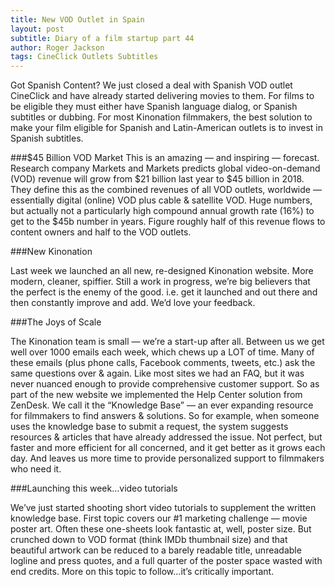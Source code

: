 ```yaml
---
title: New VOD Outlet in Spain
layout: post
subtitle: Diary of a film startup part 44
author: Roger Jackson
tags: CineClick Outlets Subtitles
---
```


Got Spanish Content?
We just closed a deal with Spanish VOD outlet CineClick and have already started delivering movies to them. For films to be eligible they must either have Spanish language dialog, or Spanish subtitles or dubbing. For most Kinonation filmmakers, the best solution to make your film eligible for Spanish and Latin-American outlets is to invest in Spanish subtitles.

###$45 Billion VOD Market
This is an amazing — and inspiring — forecast. Research company Markets and Markets predicts global video-on-demand (VOD) revenue will grow from $21 billion last year to $45 billion in 2018. They define this as the combined revenues of all VOD outlets, worldwide — essentially digital (online) VOD plus cable & satellite VOD. Huge numbers, but actually not a particularly high compound annual growth rate (16%) to get to the $45b number in years. Figure roughly half of this revenue flows to content owners and half to the VOD outlets.

###New Kinonation

Last week we launched an all new, re-designed Kinonation website. More modern, cleaner, spiffier. Still a work in progress, we’re big believers that the perfect is the enemy of the good. i.e. get it launched and out there and then constantly improve and add. We’d love your feedback.

###The Joys of Scale

The Kinonation team is small — we’re a start-up after all. Between us we get well over 1000 emails each week, which chews up a LOT of time. Many of these emails (plus phone calls, Facebook comments, tweets, etc.) ask the same questions over & again. Like most sites we had an FAQ, but it was never nuanced enough to provide comprehensive customer support. So as part of the new website we implemented the Help Center solution from ZenDesk. We call it the “Knowledge Base” — an ever expanding resource for filmmakers to find answers & solutions. So for example, when someone uses the knowledge base to submit a request, the system suggests resources & articles that have already addressed the issue. Not perfect, but faster and more efficient for all concerned, and it get better as it grows each day. And leaves us more time to provide personalized support to filmmakers who need it.

###Launching this week…video tutorials

We’ve just started shooting short video tutorials to supplement the written knowledge base. First topic covers our #1 marketing challenge — movie poster art. Often these one-sheets look fantastic at, well, poster size. But crunched down to VOD format (think IMDb thumbnail size) and that beautiful artwork can be reduced to a barely readable title, unreadable logline and press quotes, and a full quarter of the poster space wasted with end credits. More on this topic to follow…it’s critically important.
